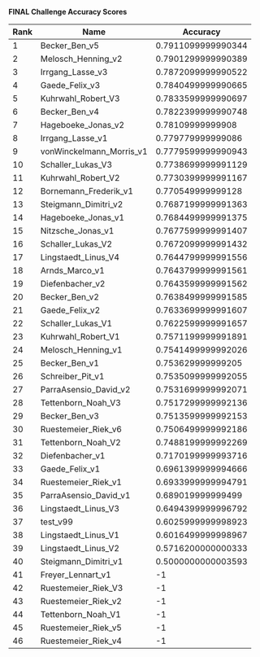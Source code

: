 **FINAL Challenge Accuracy Scores**



|Rank|Name|Accuracy|
|----|-----|---|
|1|Becker_Ben_v5|0.7911099999990344|
|2|Melosch_Henning_v2|0.7901299999990389|
|3|Irrgang_Lasse_v3|0.7872099999990522|
|4|Gaede_Felix_v3|0.7840499999990665|
|5|Kuhrwahl_Robert_V3|0.7833599999990697|
|6|Becker_Ben_v4|0.7822399999990748|
|7|Hageboeke_Jonas_v2|0.78109999999908|
|8|Irrgang_Lasse_v1|0.779779999999086|
|9|vonWinckelmann_Morris_v1|0.7779599999990943|
|10|Schaller_Lukas_V3|0.7738699999991129|
|11|Kuhrwahl_Robert_V2|0.7730399999991167|
|12|Bornemann_Frederik_v1|0.770549999999128|
|13|Steigmann_Dimitri_v2|0.7687199999991363|
|14|Hageboeke_Jonas_v1|0.7684499999991375|
|15|Nitzsche_Jonas_v1|0.7677599999991407|
|16|Schaller_Lukas_V2|0.7672099999991432|
|17|Lingstaedt_Linus_V4|0.7644799999991556|
|18|Arnds_Marco_v1|0.7643799999991561|
|19|Diefenbacher_v2|0.7643599999991562|
|20|Becker_Ben_v2|0.7638499999991585|
|21|Gaede_Felix_v2|0.7633699999991607|
|22|Schaller_Lukas_V1|0.7622599999991657|
|23|Kuhrwahl_Robert_V1|0.7571199999991891|
|24|Melosch_Henning_v1|0.7541499999992026|
|25|Becker_Ben_v1|0.753629999999205|
|26|Schreiber_Pit_v1|0.7535099999992055|
|27|ParraAsensio_David_v2|0.7531699999992071|
|28|Tettenborn_Noah_V3|0.7517299999992136|
|29|Becker_Ben_v3|0.7513599999992153|
|30|Ruestemeier_Riek_v6|0.7506499999992186|
|31|Tettenborn_Noah_V2|0.7488199999992269|
|32|Diefenbacher_v1|0.7170199999993716|
|33|Gaede_Felix_v1|0.6961399999994666|
|34|Ruestemeier_Riek_v1|0.6933999999994791|
|35|ParraAsensio_David_v1|0.689019999999499|
|36|Lingstaedt_Linus_V3|0.6494399999996792|
|37|test_v99|0.6025999999998923|
|38|Lingstaedt_Linus_V1|0.6016499999998967|
|39|Lingstaedt_Linus_V2|0.5716200000000333|
|40|Steigmann_Dimitri_v1|0.5000000000003593|
|41|Freyer_Lennart_v1|-1|
|42|Ruestemeier_Riek_V3|-1|
|43|Ruestemeier_Riek_v2|-1|
|44|Tettenborn_Noah_V1|-1|
|45|Ruestemeier_Riek_v5|-1|
|46|Ruestemeier_Riek_v4|-1|
